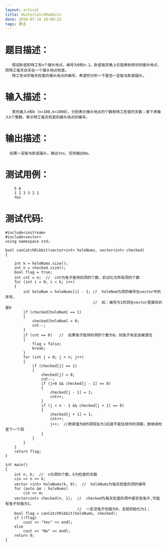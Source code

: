 ```yaml
---
layout: artical
title: HunterCatchRabbits
date: 2018-07-18 10:00:22
tags: 算法
---
```

# 题目描述：
       假设卧底和特工有n个接头地点，编号为0和n-1。卧底每天晚上仅能换到相邻的接头地点，而特工每天白天在一个接头地点检查。
	   特工告诉你每天检查的接头地点的编号，希望你分析一下是否一定能与卧底碰头。
# 输入描述：
       首先输入n和k（n<100,k<1000），分别表示接头地点的个数和特工检查的天数；接下来输入k个整数，表示特工每天检查的接头地点的编号。
# 输出描述：
      如果一定能与卧底碰头，输出Yes，否则输出No。

# 测试用例：
```
	5 6
	1 2 3 3 2 1
	Yes
```
# 测试代码:
```
#include<iostream>
#include<vector>
using namespace std;
 
bool canCatchRibbit(vector<int> holeNums, vector<int> checked)
{
	
	int k = holeNums.size();
	int n = checked.size();
	bool flag = true;
	int cnt = n;  //  cnt为兔子能待的洞的个数，初试化为所有洞的个数
	for (int i = 0; i < k; i++)
	{
		int holeNum = holeNums[i] - 1; //  holeNum为洞的编号在vector中的序号，
		                               //  如：编号为1的洞在vector里面存的是0
		if (checked[holeNum] == 1)
		{
			checked[holeNum] = 0;
			cnt--;
		}
		if (cnt == 0)   //  如果兔子能待的洞的个数为0，则兔子肯定会被逮住
		{
			flag = false;
			break;
		}
		for (int j = 0; j < n; j++)
		{
			if (checked[j] == 1)
			{
				checked[j] = 0;
				cnt--;
				if (j>0 && checked[j - 1] == 0)
				{
					checked[j - 1] = 1;
					cnt++;
				}
				if (j < n - 1 && checked[j + 1] == 0)
				{
					checked[j + 1] = 1;
					cnt++;
					j++;  //原来值为0的洞现在为1后是不能往相邻的洞跳，故继续检查下一个洞
				}
			}
		}
	}
	return flag;
}
 
int main()
{
	int n, k;  //  n为洞的个数，k为检查的天数
	cin >> n >> k;
	vector <int> holeNums(k, 0);  //  holeNums为每天检查的洞的编号
	for (auto &m : holeNums)
		cin >> m;
	vector<int> checked(n, 1);  //  checked为每天检查的洞中是否有兔子,可能有兔子则值为1，
	                            //  一定没兔子则值为0，全部初始化为1；
	bool flag = canCatchRibbit(holeNums, checked);
	if (!flag)
		cout << "Yes" << endl;
	else
		cout << "No" << endl;
	return 0;
}
```

